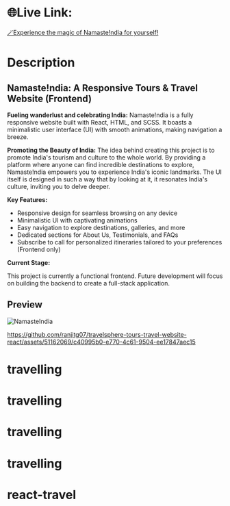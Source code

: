 # 🌐Live Link:
<a href="https://namasteindia-react.vercel.app/" target="_blank">🪄Experience the magic of Namaste!ndia for yourself!</a>



# Description

## Namaste!ndia: A Responsive Tours & Travel Website (Frontend)
**Fueling wanderlust and celebrating India:** Namaste!ndia is a fully responsive website built with React, HTML, and SCSS. It boasts a minimalistic user interface (UI) with smooth animations, making navigation a breeze.

**Promoting the Beauty of India:** The idea behind creating this project is to promote India's tourism and culture to the whole world. By providing a platform where anyone can find incredible destinations to explore, Namaste!ndia empowers you to experience India's iconic landmarks.  The UI itself is designed in such a way that by looking at it, it resonates India's culture, inviting you to delve deeper.

**Key Features:**

* Responsive design for seamless browsing on any device
* Minimalistic UI with captivating animations
* Easy navigation to explore destinations, galleries, and more
* Dedicated sections for About Us, Testimonials, and FAQs
* Subscribe to call for personalized itineraries tailored to your preferences (Frontend only)

**Current Stage:**

This project is currently a functional frontend. Future development will focus on building the backend to create a full-stack application.

## Preview

![NamasteIndia](https://github.com/ranjitg07/travelsphere-tours-travel-website-react/assets/51162069/a4520b0d-173f-4e89-bd33-be17aa364fd3)

https://github.com/ranjitg07/travelsphere-tours-travel-website-react/assets/51162069/c40995b0-e770-4c61-9504-ee17847aec15


# travelling
# travelling
# travelling
# travelling
# react-travel
